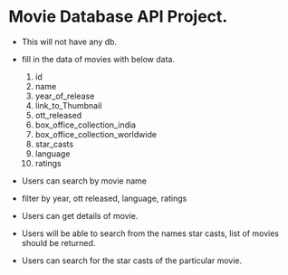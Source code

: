 # Movie Database API Project.

- This will not have any  db.
- fill in the data of movies with below data.
    1. id
    2. name
    3. year_of_release
    4. link_to_Thumbnail
    5. ott_released
    6. box_office_collection_india
    7. box_office_collection_worldwide
    8. star_casts
    9. language
    10. ratings

- Users can search by movie name
- filter by year, ott released, language, ratings
- Users can get details of movie.
- Users will be able to search from the names star casts, list of movies should be returned.
- Users can search for the star casts of the particular movie.

